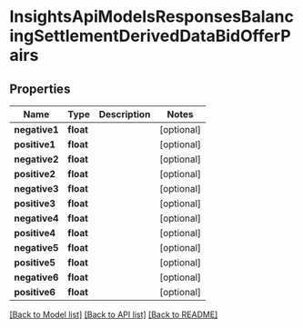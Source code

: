 # InsightsApiModelsResponsesBalancingSettlementDerivedDataBidOfferPairs

## Properties
Name | Type | Description | Notes
------------ | ------------- | ------------- | -------------
**negative1** | **float** |  | [optional] 
**positive1** | **float** |  | [optional] 
**negative2** | **float** |  | [optional] 
**positive2** | **float** |  | [optional] 
**negative3** | **float** |  | [optional] 
**positive3** | **float** |  | [optional] 
**negative4** | **float** |  | [optional] 
**positive4** | **float** |  | [optional] 
**negative5** | **float** |  | [optional] 
**positive5** | **float** |  | [optional] 
**negative6** | **float** |  | [optional] 
**positive6** | **float** |  | [optional] 

[[Back to Model list]](../README.md#documentation-for-models) [[Back to API list]](../README.md#documentation-for-api-endpoints) [[Back to README]](../README.md)

